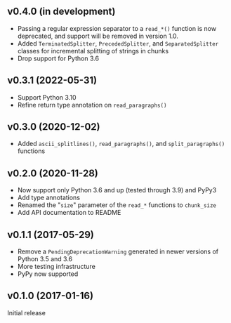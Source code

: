 v0.4.0 (in development)
-----------------------
- Passing a regular expression separator to a `read_*()` function is now
  deprecated, and support will be removed in version 1.0.
- Added `TerminatedSplitter`, `PrecededSplitter`, and `SeparatedSplitter`
  classes for incremental splitting of strings in chunks
- Drop support for Python 3.6

v0.3.1 (2022-05-31)
-------------------
- Support Python 3.10
- Refine return type annotation on `read_paragraphs()`

v0.3.0 (2020-12-02)
-------------------
- Added `ascii_splitlines()`, `read_paragraphs()`, and `split_paragraphs()`
  functions

v0.2.0 (2020-11-28)
-------------------
- Now support only Python 3.6 and up (tested through 3.9) and PyPy3
- Add type annotations
- Renamed the "`size`" parameter of the `read_*` functions to `chunk_size`
- Add API documentation to README

v0.1.1 (2017-05-29)
-------------------
- Remove a `PendingDeprecationWarning` generated in newer versions of Python
  3.5 and 3.6
- More testing infrastructure
- PyPy now supported

v0.1.0 (2017-01-16)
-------------------
Initial release
